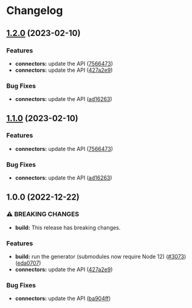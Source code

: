 # Changelog

## [1.2.0](https://github.com/googleapis/google-api-nodejs-client/compare/connectors-v1.1.0...connectors-v1.2.0) (2023-02-10)


### Features

* **connectors:** update the API ([7566473](https://github.com/googleapis/google-api-nodejs-client/commit/7566473374f5577be7cda803a68feff24c93bc17))
* **connectors:** update the API ([427a2e9](https://github.com/googleapis/google-api-nodejs-client/commit/427a2e996eb2a4a5775ece194a656c97bcd7b62f))


### Bug Fixes

* **connectors:** update the API ([ad16263](https://github.com/googleapis/google-api-nodejs-client/commit/ad1626335affcd2a71bc544231c9e65ee9c4e7ee))

## [1.1.0](https://github.com/googleapis/google-api-nodejs-client/compare/connectors-v1.0.0...connectors-v1.1.0) (2023-02-10)


### Features

* **connectors:** update the API ([7566473](https://github.com/googleapis/google-api-nodejs-client/commit/7566473374f5577be7cda803a68feff24c93bc17))


### Bug Fixes

* **connectors:** update the API ([ad16263](https://github.com/googleapis/google-api-nodejs-client/commit/ad1626335affcd2a71bc544231c9e65ee9c4e7ee))

## 1.0.0 (2022-12-22)


### ⚠ BREAKING CHANGES

* **build:** This release has breaking changes.

### Features

* **build:** run the generator (submodules now require Node 12) ([#3073](https://github.com/googleapis/google-api-nodejs-client/issues/3073)) ([eda0707](https://github.com/googleapis/google-api-nodejs-client/commit/eda07079dadab46a80b6f9ede618f4f43030169e))
* **connectors:** update the API ([427a2e9](https://github.com/googleapis/google-api-nodejs-client/commit/427a2e996eb2a4a5775ece194a656c97bcd7b62f))


### Bug Fixes

* **connectors:** update the API ([ba904ff](https://github.com/googleapis/google-api-nodejs-client/commit/ba904ffe76158e91a8724de504f0c7a7870a006f))
